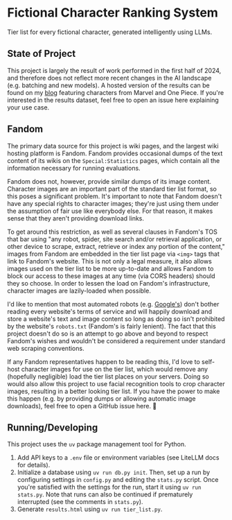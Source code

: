 # Fictional Character Ranking System

Tier list for every fictional character, generated intelligently using LLMs.

## State of Project

This project is largely the result of work performed in the first half of 2024, and therefore does not reflect more recent changes in the AI landscape (e.g. batching and new models). A hosted version of the results can be found on my [blog](https://bengarvin.dev) featuring characters from Marvel and One Piece. If you're interested in the results dataset, feel free to open an issue here explaining your use case.

## Fandom

The primary data source for this project is wiki pages, and the largest wiki hosting platform is Fandom. Fandom provides occasional dumps of the text content of its wikis on the `Special:Statistics` pages, which contain all the information necessary for running evaluations.

Fandom does not, however, provide similar dumps of its image content. Character images are an important part of the standard tier list format, so this poses a significant problem. It's important to note that Fandom doesn't have any special rights to character images; they're just using them under the assumption of fair use like everybody else. For that reason, it makes sense that they aren't providing download links.

To get around this restriction, as well as several clauses in Fandom's TOS that bar using "any robot, spider, site search and/or retrieval application, or other device to scrape, extract, retrieve or index any portion of the content," images from Fandom are embedded in the tier list page via `<img>` tags that link to Fandom's website. This is not only a legal measure, it also allows images used on the tier list to be more up-to-date and allows Fandom to block our access to these images at any time (via CORS headers) should they so choose. In order to lessen the load on Fandom's infrastructure, character images are lazily-loaded when possible.

I'd like to mention that most automated robots (e.g. [Google's](https://www.google.com/search?q=site:fandom.com&udm=2)) don't bother reading every website's terms of service and will happily download and store a website's text and image content so long as doing so isn't prohibited by the website's `robots.txt` (Fandom's is fairly lenient). The fact that this project doesn't do so is an attempt to go above and beyond to respect Fandom's wishes and wouldn't be considered a requirement under standard web scraping conventions.

If any Fandom representatives happen to be reading this, I'd love to self-host character images for use on the tier list, which would remove any (hopefully negligible) load the tier list places on your servers. Doing so would also allow this project to use facial recognition tools to crop character images, resulting in a better looking tier list. If you have the power to make this happen (e.g. by providing dumps or allowing automatic image downloads), feel free to open a GitHub issue here. 🙂

## Running/Developing

This project uses the `uv` package management tool for Python.

1. Add API keys to a `.env` file or environment variables (see LiteLLM docs for details).
2. Initialize a database using `uv run db.py init`. Then, set up a run by configuring settings in `config.py` and editing the `stats.py` script. Once you're satisfied with the settings for the run, start it using `uv run stats.py`. Note that runs can also be continued if prematurely interrupted (see the comments in `stats.py`).
3. Generate `results.html` using `uv run tier_list.py`.
